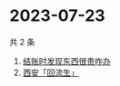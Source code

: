 # 2023-07-23

共 2 条

<!-- BEGIN ZHIHUSEARCH -->
<!-- 最后更新时间 Sun Jul 23 2023 03:08:37 GMT+0800 (China Standard Time) -->
1. [结账时发现东西很贵咋办](https://www.zhihu.com/search?q=结账时发现东西很贵咋办)
1. [西安「回流生」](https://www.zhihu.com/search?q=西安「回流生」)
<!-- END ZHIHUSEARCH -->
